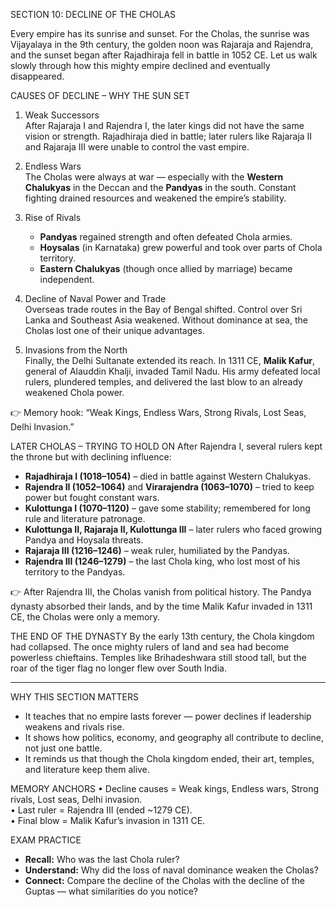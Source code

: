 SECTION 10: DECLINE OF THE CHOLAS

Every empire has its sunrise and sunset. For the Cholas, the sunrise was Vijayalaya in the 9th century, the golden noon was Rajaraja and Rajendra, and the sunset began after Rajadhiraja fell in battle in 1052 CE. Let us walk slowly through how this mighty empire declined and eventually disappeared.

CAUSES OF DECLINE – WHY THE SUN SET
1. Weak Successors  
   After Rajaraja I and Rajendra I, the later kings did not have the same vision or strength. Rajadhiraja died in battle; later rulers like Rajaraja II and Rajaraja III were unable to control the vast empire.  

2. Endless Wars  
   The Cholas were always at war — especially with the **Western Chalukyas** in the Deccan and the **Pandyas** in the south. Constant fighting drained resources and weakened the empire’s stability.  

3. Rise of Rivals  
   - **Pandyas** regained strength and often defeated Chola armies.  
   - **Hoysalas** (in Karnataka) grew powerful and took over parts of Chola territory.  
   - **Eastern Chalukyas** (though once allied by marriage) became independent.  

4. Decline of Naval Power and Trade  
   Overseas trade routes in the Bay of Bengal shifted. Control over Sri Lanka and Southeast Asia weakened. Without dominance at sea, the Cholas lost one of their unique advantages.  

5. Invasions from the North  
   Finally, the Delhi Sultanate extended its reach. In 1311 CE, **Malik Kafur**, general of Alauddin Khalji, invaded Tamil Nadu. His army defeated local rulers, plundered temples, and delivered the last blow to an already weakened Chola power.  

👉 Memory hook: “Weak Kings, Endless Wars, Strong Rivals, Lost Seas, Delhi Invasion.”

LATER CHOLAS – TRYING TO HOLD ON
After Rajendra I, several rulers kept the throne but with declining influence:  
- **Rajadhiraja I (1018–1054)** – died in battle against Western Chalukyas.  
- **Rajendra II (1052–1064)** and **Virarajendra (1063–1070)** – tried to keep power but fought constant wars.  
- **Kulottunga I (1070–1120)** – gave some stability; remembered for long rule and literature patronage.  
- **Kulottunga II, Rajaraja II, Kulottunga III** – later rulers who faced growing Pandya and Hoysala threats.  
- **Rajaraja III (1216–1246)** – weak ruler, humiliated by the Pandyas.  
- **Rajendra III (1246–1279)** – the last Chola king, who lost most of his territory to the Pandyas.  

👉 After Rajendra III, the Cholas vanish from political history. The Pandya dynasty absorbed their lands, and by the time Malik Kafur invaded in 1311 CE, the Cholas were only a memory.

THE END OF THE DYNASTY
By the early 13th century, the Chola kingdom had collapsed. The once mighty rulers of land and sea had become powerless chieftains. Temples like Brihadeshwara still stood tall, but the roar of the tiger flag no longer flew over South India.  

---

WHY THIS SECTION MATTERS
- It teaches that no empire lasts forever — power declines if leadership weakens and rivals rise.  
- It shows how politics, economy, and geography all contribute to decline, not just one battle.  
- It reminds us that though the Chola kingdom ended, their art, temples, and literature keep them alive.  

MEMORY ANCHORS
• Decline causes = Weak kings, Endless wars, Strong rivals, Lost seas, Delhi invasion.  
• Last ruler = Rajendra III (ended ~1279 CE).  
• Final blow = Malik Kafur’s invasion in 1311 CE.  

EXAM PRACTICE
- **Recall:** Who was the last Chola ruler?  
- **Understand:** Why did the loss of naval dominance weaken the Cholas?  
- **Connect:** Compare the decline of the Cholas with the decline of the Guptas — what similarities do you notice?
